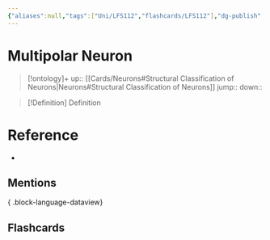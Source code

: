 ```yaml
---
{"aliases":null,"tags":["Uni/LFS112","flashcards/LFS112"],"dg-publish":true,"permalink":"/cards/multipolar-neuron/","dgPassFrontmatter":true}
---
```


# Multipolar Neuron

> [!ontology]+
> up:: [[Cards/Neurons#Structural Classification of Neurons\|Neurons#Structural Classification of Neurons]]
> jump:: 
> down:: 

> [!Definition] Definition
> 

<style> .container {font-family: sans-serif; text-align: center;} .button-wrapper button {z-index: 1;height: 40px; width: 100px; margin: 10px;padding: 5px;} .excalidraw .App-menu_top .buttonList { display: flex;} .excalidraw-wrapper { height: 800px; margin: 50px; position: relative;} :root[dir="ltr"] .excalidraw .layer-ui__wrapper .zen-mode-transition.App-menu_bottom--transition-left {transform: none;} </style><script src="https://cdn.jsdelivr.net/npm/react@17/umd/react.production.min.js"></script><script src="https://cdn.jsdelivr.net/npm/react-dom@17/umd/react-dom.production.min.js"></script><script type="text/javascript" src="https://cdn.jsdelivr.net/npm/@excalidraw/excalidraw@0/dist/excalidraw.production.min.js"></script><div id="Multipolar_Neuron_Diagramexcalidraw.md1"></div><script>(function(){const InitialData={"type":"excalidraw","version":2,"source":"https://github.com/zsviczian/obsidian-excalidraw-plugin/releases/tag/1.9.20","elements":[{"id":"0rF9Ah7XeBGAz7_X2LUjD","type":"image","x":-355.3854064941406,"y":-187.1233787536621,"width":597,"height":418,"angle":0,"strokeColor":"transparent","backgroundColor":"transparent","fillStyle":"hachure","strokeWidth":1,"strokeStyle":"solid","roughness":1,"opacity":100,"groupIds":[],"frameId":null,"roundness":null,"seed":1142247498,"version":4,"versionNonce":1495923850,"isDeleted":false,"boundElements":null,"updated":1696636686205,"link":null,"locked":false,"status":"pending","fileId":"7a3a1f4d39dd395e67a7dc84ae7a69ee265b9d38","scale":[1,1]},{"id":"SaxymyT9","type":"rectangle","x":-247.92085608536388,"y":-218.5159337503981,"width":144.97988891601562,"height":37,"angle":0,"strokeColor":"#1e1e1e","backgroundColor":"transparent","fillStyle":"hachure","strokeWidth":1,"strokeStyle":"solid","roughness":1,"opacity":100,"roundness":{"type":1},"seed":83181,"version":163,"versionNonce":2002452694,"updated":1696640321976,"isDeleted":false,"groupIds":[],"boundElements":[{"type":"text","id":"VZFQDVr0"},{"id":"sPGD7Lm6UzDX8nlKJd6bK","type":"arrow"}],"link":null,"locked":false},{"text":"Dendrites","fontSize":20,"fontFamily":1,"textAlign":"center","verticalAlign":"middle","baseline":16,"id":"VZFQDVr0","type":"text","x":-222.1008640199342,"y":-212.5159337503981,"width":93.33990478515625,"height":25,"angle":0,"strokeColor":"#1e1e1e","backgroundColor":"transparent","fillStyle":"hachure","strokeWidth":1,"strokeStyle":"solid","roughness":1,"opacity":100,"roundness":{"type":1},"seed":4894,"version":164,"versionNonce":1831892502,"updated":1696640321976,"isDeleted":false,"groupIds":[],"boundElements":[],"link":"[[Cards/Dendrites\|Dendrites]]","locked":false,"containerId":"SaxymyT9","originalText":"Dendrites","rawText":"[[Cards/Dendrites\|Dendrites]]","lineHeight":1.25},{"id":"sPGD7Lm6UzDX8nlKJd6bK","type":"arrow","x":-183.8124573425747,"y":-180.87492132608656,"width":39.48444905764734,"height":80.40058264125301,"angle":0,"strokeColor":"#1e1e1e","backgroundColor":"transparent","fillStyle":"hachure","strokeWidth":1,"strokeStyle":"solid","roughness":1,"opacity":100,"groupIds":[],"frameId":null,"roundness":{"type":2},"seed":1997871690,"version":327,"versionNonce":623479434,"isDeleted":false,"boundElements":null,"updated":1696640322157,"link":null,"locked":false,"points":[[0,0],[-39.48444905764734,80.40058264125301]],"lastCommittedPoint":null,"startBinding":{"elementId":"SaxymyT9","focus":-0.012485892023728903,"gap":1},"endBinding":null,"startArrowhead":null,"endArrowhead":"arrow"},{"id":"bS2cC7w7","type":"rectangle","x":159.27719946750676,"y":-145.66082505587028,"width":187.01988220214844,"height":37,"angle":0,"strokeColor":"#1e1e1e","backgroundColor":"transparent","fillStyle":"hachure","strokeWidth":1,"strokeStyle":"solid","roughness":1,"opacity":100,"roundness":{"type":1},"seed":63420,"version":74,"versionNonce":992496586,"updated":1696640335953,"isDeleted":false,"groupIds":[],"boundElements":[{"type":"text","id":"1PUUAX69"}],"link":null,"locked":false},{"text":"Axon Terminal","fontSize":20,"fontFamily":1,"textAlign":"center","verticalAlign":"middle","baseline":16,"id":"1PUUAX69","type":"text","x":185.09719153293645,"y":-139.66082505587028,"width":135.37989807128906,"height":25,"angle":0,"strokeColor":"#1e1e1e","backgroundColor":"transparent","fillStyle":"hachure","strokeWidth":1,"strokeStyle":"solid","roughness":1,"opacity":100,"roundness":{"type":1},"seed":97116,"version":76,"versionNonce":2088780426,"updated":1696640335953,"isDeleted":false,"groupIds":[],"boundElements":[],"link":"[[Cards/Axon Terminal\|Axon Terminal]]","locked":false,"containerId":"bS2cC7w7","originalText":"Axon Terminal","rawText":"[[Cards/Axon Terminal\|Axon Terminal]]","lineHeight":1.25},{"id":"PTkYk8ZM3I7LIXOXtEv59","type":"arrow","x":209.76954260940408,"y":-108.81856472659433,"width":21.693103394213267,"height":49.64436536443094,"angle":0,"strokeColor":"#1e1e1e","backgroundColor":"transparent","fillStyle":"hachure","strokeWidth":1,"strokeStyle":"solid","roughness":1,"opacity":100,"groupIds":[],"frameId":null,"roundness":{"type":2},"seed":514699350,"version":85,"versionNonce":1535199306,"isDeleted":false,"boundElements":null,"updated":1696640341583,"link":null,"locked":false,"points":[[0,0],[-21.693103394213267,49.64436536443094]],"lastCommittedPoint":null,"startBinding":null,"endBinding":null,"startArrowhead":null,"endArrowhead":"arrow"},{"id":"JHVJVpyq","type":"rectangle","x":-48.30496212751336,"y":-113.17797327839986,"width":107.27993774414062,"height":37,"angle":0,"strokeColor":"#1e1e1e","backgroundColor":"transparent","fillStyle":"hachure","strokeWidth":1,"strokeStyle":"solid","roughness":1,"opacity":100,"roundness":{"type":1},"seed":74775,"version":31,"versionNonce":2022883210,"updated":1696640354029,"isDeleted":false,"groupIds":[],"boundElements":[{"type":"text","id":"foOMpvFg"},{"id":"AjUh9DZRwq3FJEF1aOZzG","type":"arrow"}],"link":null,"locked":false},{"text":"Axons","fontSize":20,"fontFamily":1,"textAlign":"center","verticalAlign":"middle","baseline":16,"id":"foOMpvFg","type":"text","x":-22.484970062083676,"y":-107.17797327839986,"width":55.63995361328125,"height":25,"angle":0,"strokeColor":"#1e1e1e","backgroundColor":"transparent","fillStyle":"hachure","strokeWidth":1,"strokeStyle":"solid","roughness":1,"opacity":100,"roundness":{"type":1},"seed":31896,"version":32,"versionNonce":1365532426,"updated":1696640350427,"isDeleted":false,"groupIds":[],"boundElements":[],"link":"[[Cards/Axons\|Axons]]","locked":false,"containerId":"JHVJVpyq","originalText":"Axons","rawText":"[[Cards/Axons\|Axons]]","lineHeight":1.25},{"id":"AjUh9DZRwq3FJEF1aOZzG","type":"arrow","x":2.724936463556787,"y":-74.07150108867046,"width":42.197248245427886,"height":87.78626234770695,"angle":0,"strokeColor":"#1e1e1e","backgroundColor":"transparent","fillStyle":"hachure","strokeWidth":1,"strokeStyle":"solid","roughness":1,"opacity":100,"groupIds":[],"frameId":null,"roundness":{"type":2},"seed":1404971990,"version":69,"versionNonce":1057384650,"isDeleted":false,"boundElements":null,"updated":1696640354029,"link":null,"locked":false,"points":[[0,0],[-42.197248245427886,87.78626234770695]],"lastCommittedPoint":null,"startBinding":{"elementId":"JHVJVpyq","focus":-0.11666052213558041,"gap":2.106472189729402},"endBinding":null,"startArrowhead":null,"endArrowhead":"arrow"}],"appState":{"theme":"dark","viewBackgroundColor":"#ffffff","currentItemStrokeColor":"#1e1e1e","currentItemBackgroundColor":"transparent","currentItemFillStyle":"hachure","currentItemStrokeWidth":1,"currentItemStrokeStyle":"solid","currentItemRoughness":1,"currentItemOpacity":100,"currentItemFontFamily":1,"currentItemFontSize":20,"currentItemTextAlign":"left","currentItemStartArrowhead":null,"currentItemEndArrowhead":"arrow","scrollX":810.1338986420319,"scrollY":521.9891897439499,"zoom":{"value":1.0928583011728314},"currentItemRoundness":"round","gridSize":null,"gridColor":{"Bold":"#C9C9C9FF","Regular":"#EDEDEDFF"},"currentStrokeOptions":null,"previousGridSize":null,"frameRendering":{"enabled":true,"clip":true,"name":true,"outline":true}},"files":{}};InitialData.scrollToContent=true;App=()=>{const e=React.useRef(null),t=React.useRef(null),[n,i]=React.useState({width:void 0,height:void 0});return React.useEffect(()=>{i({width:t.current.getBoundingClientRect().width,height:t.current.getBoundingClientRect().height});const e=()=>{i({width:t.current.getBoundingClientRect().width,height:t.current.getBoundingClientRect().height})};return window.addEventListener("resize",e),()=>window.removeEventListener("resize",e)},[t]),React.createElement(React.Fragment,null,React.createElement("div",{className:"excalidraw-wrapper",ref:t},React.createElement(ExcalidrawLib.Excalidraw,{ref:e,width:n.width,height:n.height,initialData:InitialData,viewModeEnabled:!0,zenModeEnabled:!0,gridModeEnabled:!1})))},excalidrawWrapper=document.getElementById("Multipolar_Neuron_Diagramexcalidraw.md1");ReactDOM.render(React.createElement(App),excalidrawWrapper);})();</script>
# Reference
- 

## Mentions

{ .block-language-dataview}

## Flashcards
